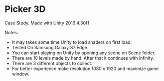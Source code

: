 # Picker 3D
 Case Study.
 Made with Unity 2019.4.30f1
 
Notes:
* It may takes some time Unity to load shaders on first load.
* Tested On Samsung Galaxy S7 Edge.
* You can start playing on Unity by opening any scene on Scene folder.
* There are 10 levels made by hand. After that it continues with infinity.
* There are 3 different objects to collect.
* For better experience make resolution 1080 x 1920 and maximize game window.
